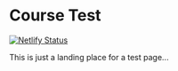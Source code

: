 # Course Test

[![Netlify Status](https://api.netlify.com/api/v1/badges/b8aa41d7-f60a-4f8e-ba53-233f92deea1a/deploy-status)](https://app.netlify.com/sites/psixd-course-test/deploys)

This is just a landing place for a test page...
